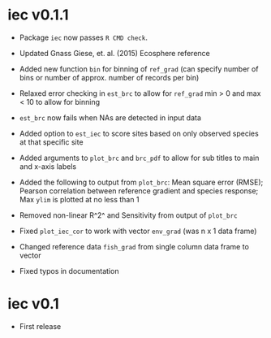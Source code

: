 # iec v0.1.1

* Package `iec` now passes `R CMD check`.

* Updated Gnass Giese, et. al. (2015) Ecosphere reference

* Added new function `bin` for binning of `ref_grad` (can specify number of bins or number of approx. number of records per bin)

* Relaxed error checking in `est_brc` to allow for `ref_grad` min > 0 and max < 10 to allow for binning

* `est_brc` now fails when NAs are detected in input data

* Added option to `est_iec` to score sites based on only observed species at that specific site

* Added arguments to `plot_brc` and `brc_pdf` to allow for sub titles to main and x-axis labels

* Added the following to output from `plot_brc`: Mean square error (RMSE); Pearson correlation between reference gradient and species response; Max `ylim` is plotted at no less than 1

* Removed non-linear R^2^ and Sensitivity from output of `plot_brc`

* Fixed `plot_iec_cor` to work with vector `env_grad` (was n x 1 data frame)

* Changed reference data `fish_grad` from single column data frame to vector

* Fixed typos in documentation

# iec v0.1

* First release
